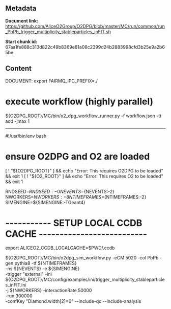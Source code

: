 ## Metadata

**Document link:** https://github.com/AliceO2Group/O2DPG/blob/master/MC/run/common/run_PbPb_trigger_multiplicity_stableparticles_inFIT.sh

**Start chunk id:** 67aa1fe888c313d822c49b8369e81a08c2399d24b2883998cfd3b25e9a2b65be

## Content

DOCUMENT:
    export FAIRMQ_IPC_PREFIX=./
# execute workflow (highly parallel)
${O2DPG_ROOT}/MC/bin/o2_dpg_workflow_runner.py -f workflow.json -tt aod  -jmax 1

---

#!/usr/bin/env bash

# ensure O2DPG and O2 are loaded
[ ! "${O2DPG_ROOT}" ] && echo "Error: This requires O2DPG to be loaded" && exit 1
[ ! "${O2_ROOT}" ] && echo "Error: This requires O2 to be loaded" && exit 1



RNDSEED=${RNDSEED:-0}
NEVENTS=${NEVENTS:-2}
NWORKERS=${NWORKERS:-8}
NTIMEFRAMES=${NTIMEFRAMES:-2}
SIMENGINE=${SIMENGINE:-TGeant4}

# ----------- SETUP LOCAL CCDB CACHE --------------------------
export ALICEO2_CCDB_LOCALCACHE=$PWD/.ccdb

${O2DPG_ROOT}/MC/bin/o2dpg_sim_workflow.py -eCM 5020 -col PbPb -gen pythia8 -tf ${NTIMEFRAMES}   \
             -ns ${NEVENTS} -e ${SIMENGINE}                   \
	     -trigger "external" -ini  ${O2DPG_ROOT}/MC/config/examples/ini/trigger_multiplicity_stableparticles_inFIT.ini \
	     -j ${NWORKERS} -interactionRate 50000     \
	     -run 300000                                \
	     -confKey "Diamond.width[2]=6" --include-qc --include-analysis